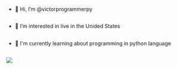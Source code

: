 - 👋 Hi, I’m @victorprogrammerpy
##
- 👀 I’m interested in live in the Unided States
##
- 🌱 I'm currently learning about programming in python language
##

<div>
  <a href="victorprogrammer.py@gmail.com" target="_blank"><img src="https://img.shields.io/badge/Gmail-D14836?style=for-the-badge&logo=gmail&logoColor=white" target="_blank"></a>
</div>
